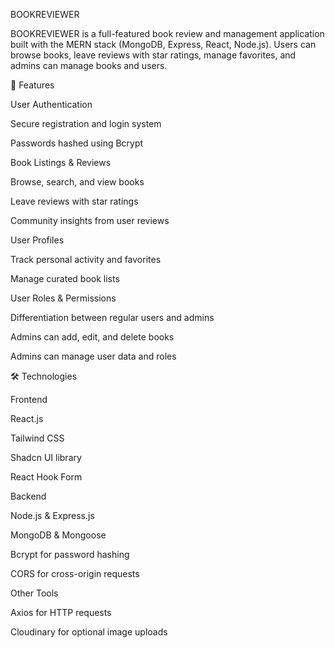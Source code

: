 BOOKREVIEWER

BOOKREVIEWER is a full-featured book review and management application built with the MERN stack (MongoDB, Express, React, Node.js). Users can browse books, leave reviews with star ratings, manage favorites, and admins can manage books and users.

🌟 Features

User Authentication

Secure registration and login system

Passwords hashed using Bcrypt

Book Listings & Reviews

Browse, search, and view books

Leave reviews with star ratings

Community insights from user reviews

User Profiles

Track personal activity and favorites

Manage curated book lists

User Roles & Permissions

Differentiation between regular users and admins

Admins can add, edit, and delete books

Admins can manage user data and roles

🛠 Technologies

Frontend

React.js

Tailwind CSS

Shadcn UI library

React Hook Form

Backend

Node.js & Express.js

MongoDB & Mongoose

Bcrypt for password hashing

CORS for cross-origin requests

Other Tools

Axios for HTTP requests

Cloudinary for optional image uploads